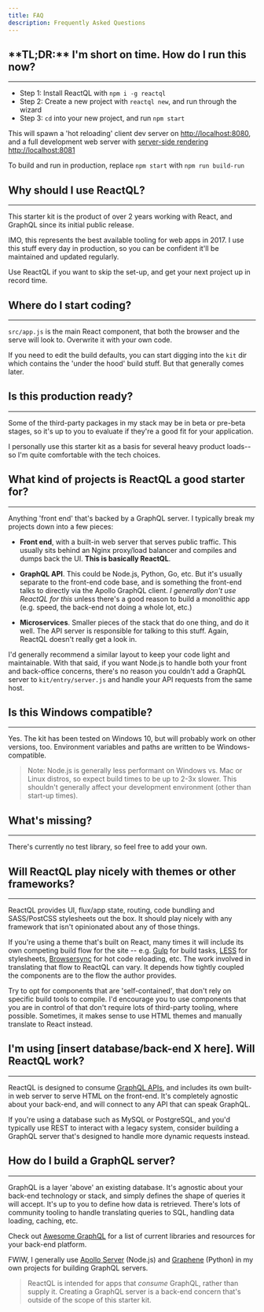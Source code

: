 ```yaml
---
title: FAQ
description: Frequently Asked Questions
---
```


<h2 id="tl_dr" title="TL;DR">**TL;DR:** I'm short on time. How do I run this now?</h2>

---
- Step 1: Install ReactQL with `npm i -g reactql`
- Step 2: Create a new project with `reactql new`, and run through the wizard
- Step 3: `cd` into your new project, and run `npm start`

This will spawn a 'hot reloading' client dev server on [http://localhost:8080](http://localhost:8080), and a full development web server with [server-side rendering](ssr.html) [http://localhost:8081](http://localhost:8081)

To build and run in production, replace `npm start` with `npm run build-run`

<h2 id="why_use">Why should I use ReactQL?</h2>

---
This starter kit is the product of over 2 years working with React, and GraphQL since its initial public release.

IMO, this represents the best available tooling for web apps in 2017. I use this stuff every day in production, so you can be confident it'll be maintained and updated regularly.

Use ReactQL if you want to skip the set-up, and get your next project up in record time.

<h2 id="where">Where do I start coding?</h2>

---
`src/app.js` is the main React component, that both the browser and the serve will look to. Overwrite it with your own code.

If you need to edit the build defaults, you can start digging into the `kit` dir which contains the 'under the hood' build stuff.  But that generally comes later.


<h2 id="production_ready">Is this production ready?</h2>

---
Some of the third-party packages in my stack may be in beta or pre-beta stages, so it's up to you to evaluate if they're a good fit for your application.

I personally use this starter kit as a basis for several heavy product loads-- so I'm quite comfortable with the tech choices.

<h2 id="projects" title="What projects...">What kind of projects is ReactQL a good starter for?</h2>

---
Anything 'front end' that's backed by a GraphQL server. I typically break my projects down into a few pieces:

- **Front end**, with a built-in web server that serves public traffic. This usually sits behind an Nginx proxy/load balancer and compiles and dumps back the UI. **This is basically ReactQL**.

- **GraphQL API**. This could be Node.js, Python, Go, etc. But it's usually separate to the front-end code base, and is something the front-end talks to directly via the Apollo GraphQL client. _I generally don't use ReactQL for this_ unless there's a good reason to build a monolithic app (e.g. speed, the back-end not doing a whole lot, etc.)

- **Microservices**.  Smaller pieces of the stack that do one thing, and do it well. The API server is responsible for talking to this stuff.  Again, ReactQL doesn't really get a look in.

I'd generally recommend a similar layout to keep your code light and maintainable. With that said, if you want Node.js to handle both your front and back-office concerns, there's no reason you couldn't add a GraphQL server to `kit/entry/server.js` and handle your API requests from the same host.

<h2 id="windows">Is this Windows compatible?</h2>

---
Yes. The kit has been tested on Windows 10, but will probably work on other versions, too. Environment variables and paths are written to be Windows-compatible.

> Note: Node.js is generally less performant on Windows vs. Mac or Linux distros, so expect build times to be up to 2-3x slower. This shouldn't generally affect your development environment (other than start-up times).

<h2 id="missing">What's missing?</h2>

---
There's currently no test library, so feel free to add your own.

<h2 id="integration">Will ReactQL play nicely with themes or other frameworks?</h2>

---
ReactQL provides UI, flux/app state, routing, code bundling and SASS/PostCSS stylesheets out the box. It should play nicely with any framework that isn't opinionated about any of those things.

If you're using a theme that's built on React, many times it will include its own competing build flow for the site -- e.g. [Gulp](http://gulpjs.com/) for build tasks, [LESS](http://lesscss.org/) for stylesheets, [Browsersync](https://www.browsersync.io/) for hot code reloading, etc. The work involved in translating that flow to ReactQL can vary. It depends how tightly coupled the components are to the flow the author provides.

Try to opt for components that are 'self-contained', that don't rely on specific build tools to compile. I'd encourage you to use components that you are in control of that don't require lots of third-party tooling, where possible. Sometimes, it makes sense to use HTML themes and manually translate to React instead.

<h2 id="backend">I'm using [insert database/back-end X here]. Will ReactQL work?</h2>

---
ReactQL is designed to consume [GraphQL APIs](http://graphql.org/), and includes its own built-in web server to serve HTML on the front-end. It's completely agnostic about your back-end, and will connect to any API that can speak GraphQL.

If you're using a database such as MySQL or PostgreSQL, and you'd typically use REST to interact with a legacy system, consider building a GraphQL server that's designed to handle more dynamic requests instead.

<h2 id="graphql_server">How do I build a GraphQL server?</h2>

---
GraphQL is a layer 'above' an existing database. It's agnostic about your back-end technology or stack, and simply defines the shape of queries it will accept. It's up to you to define how data is retrieved. There's lots of community tooling to handle translating queries to SQL, handling data loading, caching, etc.

Check out [Awesome GraphQL](https://github.com/chentsulin/awesome-graphql) for a list of current libraries and resources for your back-end platform.

FWIW, I generally use [Apollo Server](http://dev.apollodata.com/tools/) (Node.js) and [Graphene](http://graphene-python.org/) (Python) in my own projects for building GraphQL servers.

> ReactQL is intended for apps that *consume* GraphQL, rather than supply it. Creating a GraphQL server is a back-end concern that's outside of the scope of this starter kit.
